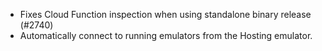 - Fixes Cloud Function inspection when using standalone binary release (#2740)
- Automatically connect to running emulators from the Hosting emulator.
